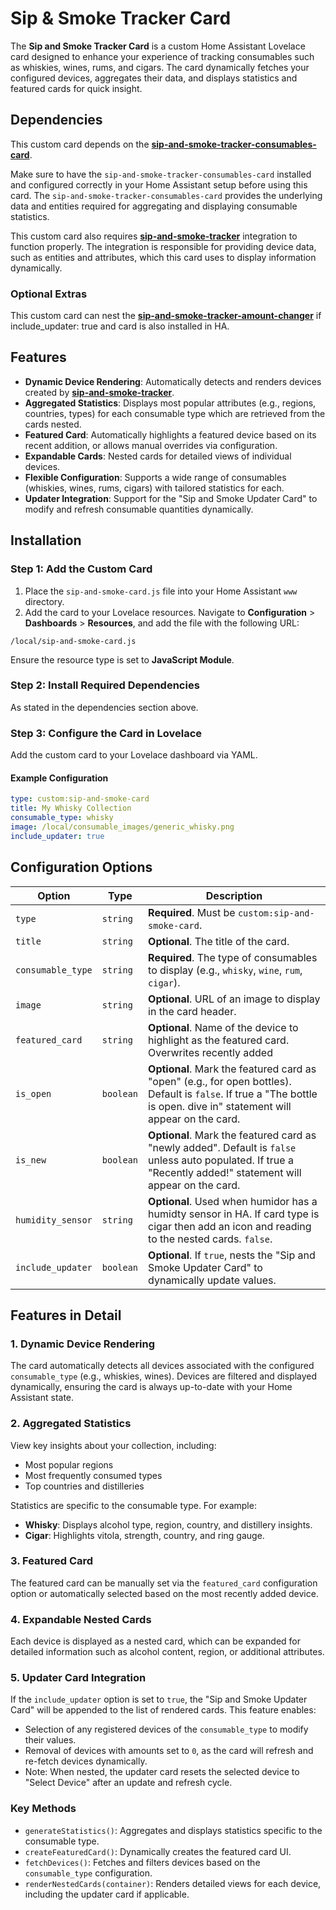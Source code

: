 # Sip & Smoke Tracker Card

The **Sip and Smoke Tracker Card** is a custom Home Assistant Lovelace card designed to enhance your experience of tracking consumables such as whiskies, wines, rums, and cigars. The card dynamically fetches your configured devices, aggregates their data, and displays statistics and featured cards for quick insight.

## Dependencies

This custom card depends on the **[sip-and-smoke-tracker-consumables-card](https://gitea-rpiprd.zcznet.uk/gitchadmin/sip-and-smoke-tracker-consumables-card)**. 

Make sure to have the `sip-and-smoke-tracker-consumables-card` installed and configured correctly in your Home Assistant setup before using this card. The `sip-and-smoke-tracker-consumables-card` provides the underlying data and entities required for aggregating and displaying consumable statistics.

This custom card also requires **[sip-and-smoke-tracker](https://gitea-rpiprd.zcznet.uk/ZCZNET/sip-and-smoke-tracker)** integration to function properly. The integration is responsible for providing device data, such as entities and attributes, which this card uses to display information dynamically.

### Optional Extras

This custom card can nest the **[sip-and-smoke-tracker-amount-changer](https://gitea-rpiprd.zcznet.uk/gitchadmin/sip-and-smoke-tracker-amount-changer)** if include_updater: true and card is also installed in HA. 

## Features

- **Dynamic Device Rendering**: Automatically detects and renders devices created by **[sip-and-smoke-tracker](https://gitea-rpiprd.zcznet.uk/ZCZNET/sip-and-smoke-tracker)**.
- **Aggregated Statistics**: Displays most popular attributes (e.g., regions, countries, types) for each consumable type which are retrieved from the cards nested.
- **Featured Card**: Automatically highlights a featured device based on its recent addition, or allows manual overrides via configuration.
- **Expandable Cards**: Nested cards for detailed views of individual devices.
- **Flexible Configuration**: Supports a wide range of consumables (whiskies, wines, rums, cigars) with tailored statistics for each.
- **Updater Integration**: Support for the "Sip and Smoke Updater Card" to modify and refresh consumable quantities dynamically.

## Installation

### Step 1: Add the Custom Card
1. Place the `sip-and-smoke-card.js` file into your Home Assistant `www` directory.
2. Add the card to your Lovelace resources. Navigate to **Configuration** > **Dashboards** > **Resources**, and add the file with the following URL:

`/local/sip-and-smoke-card.js`

Ensure the resource type is set to **JavaScript Module**.

### Step 2: Install Required Dependencies
As stated in the dependencies section above.

### Step 3: Configure the Card in Lovelace
Add the custom card to your Lovelace dashboard via YAML.

#### Example Configuration
```yaml
type: custom:sip-and-smoke-card
title: My Whisky Collection
consumable_type: whisky
image: /local/consumable_images/generic_whisky.png
include_updater: true
```

## Configuration Options

| Option          | Type      | Description                                                                                         |
|------------------|-----------|-----------------------------------------------------------------------------------------------------|
| `type`          | `string`  | **Required**. Must be `custom:sip-and-smoke-card`.                                                  |
| `title`         | `string`  | **Optional**. The title of the card.                                                               |
| `consumable_type`| `string`  | **Required**. The type of consumables to display (e.g., `whisky`, `wine`, `rum`, `cigar`).          |
| `image`         | `string`  | **Optional**. URL of an image to display in the card header.                                       |
| `featured_card` | `string`  | **Optional**. Name of the device to highlight as the featured card. Overwrites recently added      |
| `is_open`       | `boolean` | **Optional**. Mark the featured card as "open" (e.g., for open bottles). Default is `false`. If true a "The bottle is open. dive in" statement will appear on the card.        |
| `is_new`        | `boolean` | **Optional**. Mark the featured card as "newly added". Default is `false` unless auto populated. If true a "Recently added!" statement will appear on the card.                        |
| `humidity_sensor`| `string` | **Optional**. Used when humidor has a humidty sensor in HA. If card type is cigar then add an icon and reading to the nested cards. `false`.    |
| `include_updater`| `boolean` | **Optional**. If `true`, nests the "Sip and Smoke Updater Card" to dynamically update values.      |

## Features in Detail

### 1. Dynamic Device Rendering
The card automatically detects all devices associated with the configured `consumable_type` (e.g., whiskies, wines). Devices are filtered and displayed dynamically, ensuring the card is always up-to-date with your Home Assistant state.

### 2. Aggregated Statistics
View key insights about your collection, including:
- Most popular regions
- Most frequently consumed types
- Top countries and distilleries

Statistics are specific to the consumable type. For example:
- **Whisky**: Displays alcohol type, region, country, and distillery insights.
- **Cigar**: Highlights vitola, strength, country, and ring gauge.

### 3. Featured Card
The featured card can be manually set via the `featured_card` configuration option or automatically selected based on the most recently added device.

### 4. Expandable Nested Cards
Each device is displayed as a nested card, which can be expanded for detailed information such as alcohol content, region, or additional attributes.

### 5. Updater Card Integration
If the `include_updater` option is set to `true`, the "Sip and Smoke Updater Card" will be appended to the list of rendered cards. This feature enables:
- Selection of any registered devices of the `consumable_type` to modify their values.
- Removal of devices with amounts set to `0`, as the card will refresh and re-fetch devices dynamically.
- Note: When nested, the updater card resets the selected device to "Select Device" after an update and refresh cycle.

### Key Methods
- `generateStatistics()`: Aggregates and displays statistics specific to the consumable type.
- `createFeaturedCard()`: Dynamically creates the featured card UI.
- `fetchDevices()`: Fetches and filters devices based on the `consumable_type` configuration.
- `renderNestedCards(container)`: Renders detailed views for each device, including the updater card if applicable.


